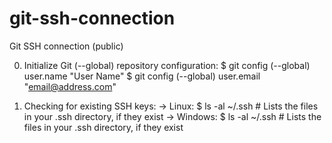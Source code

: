 # git-ssh-connection
Git SSH connection (public)

0. Initialize Git (--global) repository configuration:
$ git config (--global) user.name "User Name"
$ git config (--global) user.email "email@address.com"

1. Checking for existing SSH keys:
-> Linux:
$ ls -al ~/.ssh # Lists the files in your .ssh directory, if they exist
-> Windows: 
$ ls -al ~/.ssh # Lists the files in your .ssh directory, if they exist